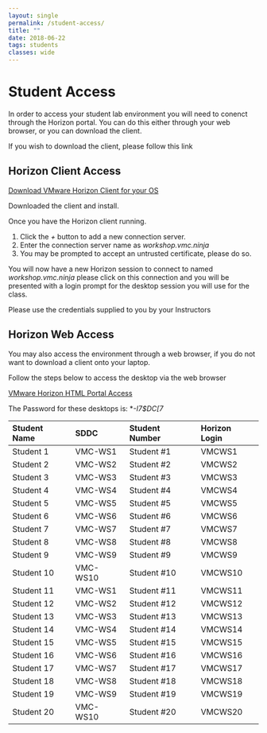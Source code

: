 ```yaml
---
layout: single
permalink: /student-access/
title: ""
date: 2018-06-22
tags: students
classes: wide
---
```

# Student Access

In order to access your student lab environment you will need to conenct through the Horizon portal. You can do this either through your web browser, or you can download the client.

If you wish to download the client, please follow this link

## Horizon Client Access

[Download VMware Horizon Client for your OS](https://my.vmware.com/web/vmware/info?slug=desktop_end_user_computing/vmware_horizon_clients/4_0)

Downloaded the client and install.

Once you have the Horizon client running.

1. Click the *+* button to add a new connection server.
2. Enter the connection server name as *workshop.vmc.ninja*
3. You may be prompted to accept an untrusted certificate, please do so.

You will now have a new Horizon session to connect to named *workshop.vmc.ninja* please click on this connection and you will be presented with a login prompt for the desktop session you will use for the class.

Please use the credentials supplied to you by your Instructors

## Horizon Web Access

You may also access the environment through a web browser, if you do not want to download a client onto your laptop.

Follow the steps below to access the desktop via the web browser

[VMware Horizon HTML Portal Access](https://workshop.vmc.ninja/portal/webclient/index.html)

The Password for these desktops is: **-*I7$DC[7**

| Student Name | SDDC     | Student Number | Horizon Login |
|:-------------|:---------|:---------------|:----------|
|Student 1|VMC-WS1|Student #1|VMCWS1|
|Student 2|VMC-WS2|Student #2|VMCWS2|
|Student 3|VMC-WS3|Student #3|VMCWS3|
|Student 4|VMC-WS4|Student #4|VMCWS4|
|Student 5|VMC-WS5|Student #5|VMCWS5|
|Student 6|VMC-WS6|Student #6|VMCWS6|
|Student 7|VMC-WS7|Student #7|VMCWS7|
|Student 8|VMC-WS8|Student #8|VMCWS8|
|Student 9|VMC-WS9|Student #9|VMCWS9|
|Student 10|VMC-WS10|Student #10|VMCWS10|
|Student 11|VMC-WS1|Student #11|VMCWS11|
|Student 12|VMC-WS2|Student #12|VMCWS12|
|Student 13|VMC-WS3|Student #13|VMCWS13|
|Student 14|VMC-WS4|Student #14|VMCWS14|
|Student 15|VMC-WS5|Student #15|VMCWS15|
|Student 16|VMC-WS6|Student #16|VMCWS16|
|Student 17|VMC-WS7|Student #17|VMCWS17|
|Student 18|VMC-WS8|Student #18|VMCWS18|
|Student 19|VMC-WS9|Student #19|VMCWS19|
|Student 20|VMC-WS10|Student #20|VMCWS20|
